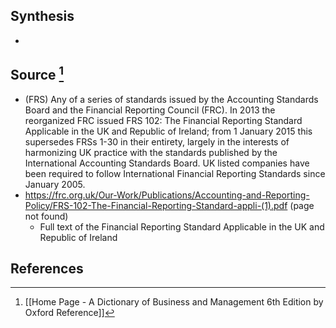 ## Synthesis
- 
## Source [^1]
- (FRS) Any of a series of standards issued by the Accounting Standards Board and the Financial Reporting Council (FRC). In 2013 the reorganized FRC issued FRS 102: The Financial Reporting Standard Applicable in the UK and Republic of Ireland; from 1 January 2015 this supersedes FRSs 1-30 in their entirety, largely in the interests of harmonizing UK practice with the standards published by the International Accounting Standards Board. UK listed companies have been required to follow International Financial Reporting Standards since January 2005.
- https://frc.org.uk/Our-Work/Publications/Accounting-and-Reporting-Policy/FRS-102-The-Financial-Reporting-Standard-appli-(1).pdf (page not found)
	- Full text of the Financial Reporting Standard Applicable in the UK and Republic of Ireland
## References

[^1]: [[Home Page - A Dictionary of Business and Management 6th Edition by Oxford Reference]]